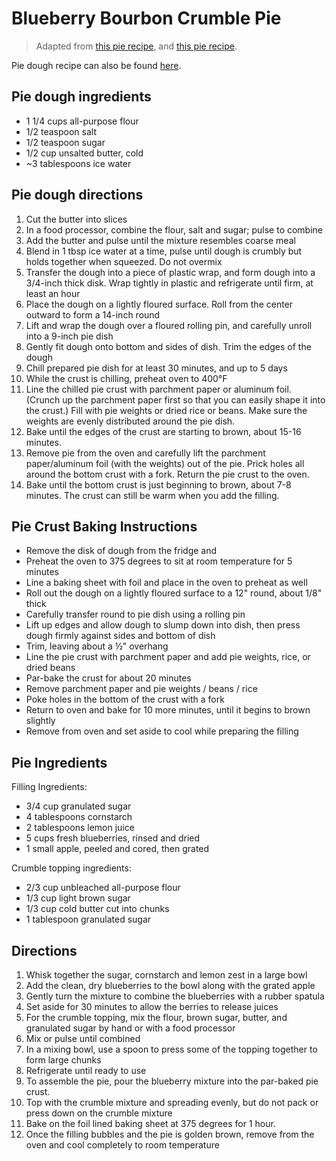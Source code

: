 # Blueberry Bourbon Crumble Pie

> Adapted from [this pie recipe](https://www.savingdessert.com/blueberry-crumble-pie/), and [this pie recipe](https://food52.com/recipes/27247-black-blueberry-bourbon-crumble-pie).

Pie dough recipe can also be found [here](https://github.com/bobkat-io/recipes/blob/master/savory/pie_crust.md).

## Pie dough ingredients
* 1 1/4 cups all-purpose flour
* 1/2 teaspoon salt
* 1/2 teaspoon sugar
* 1/2 cup unsalted butter, cold
* ~3 tablespoons ice water

## Pie dough directions
1. Cut the butter into slices
1. In a food processor, combine the flour, salt and sugar; pulse to combine
1. Add the butter and pulse until the mixture resembles coarse meal
1. Blend in 1 tbsp ice water at a time, pulse until dough is crumbly but holds together when squeezed. Do not overmix
1. Transfer the dough into a piece of plastic wrap, and form dough into a 3/4-inch thick disk. Wrap tightly in plastic and refrigerate until firm, at least an hour
1. Place the dough on a lightly floured surface. Roll from the center outward to form a 14-inch round
1. Lift and wrap the dough over a floured rolling pin, and carefully unroll into a 9-inch pie dish
1. Gently fit dough onto bottom and sides of dish. Trim the edges of the dough
1. Chill prepared pie dish for at least 30 minutes, and up to 5 days
1. While the crust is chilling, preheat oven to 400°F
1. Line the chilled pie crust with parchment paper or aluminum foil. (Crunch up the parchment paper first so that you can easily shape it into the crust.) Fill with pie weights or dried rice or beans. Make sure the weights are evenly distributed around the pie dish.
1. Bake until the edges of the crust are starting to brown, about 15-16 minutes.
1. Remove pie from the oven and carefully lift the parchment paper/aluminum foil (with the weights) out of the pie. Prick holes all around the bottom crust with a fork. Return the pie crust to the oven.
1. Bake until the bottom crust is just beginning to brown, about 7-8 minutes. The crust can still be warm when you add the filling.

## Pie Crust Baking Instructions

* Remove the disk of dough from the fridge and 
* Preheat the oven to 375 degrees to sit at room temperature for 5 minutes
* Line a baking sheet with foil and place in the oven to preheat as well
* Roll out the dough on a lightly floured surface to a 12" round, about 1/8" thick
* Carefully transfer round to pie dish using a rolling pin
* Lift up edges and allow dough to slump down into dish, then press dough firmly against sides and bottom of dish
* Trim, leaving about a ½" overhang
* Line the pie crust with parchment paper and add pie weights, rice, or dried beans
* Par-bake the crust for about 20 minutes
* Remove parchment paper and pie weights / beans / rice
* Poke holes in the bottom of the crust with a fork
* Return to oven and bake for 10 more minutes, until it begins to brown slightly
* Remove from oven and set aside to cool while preparing the filling

## Pie Ingredients

Filling Ingredients:
* 3/4 cup granulated sugar
* 4 tablespoons cornstarch
* 2 tablespoons lemon juice
* 5 cups fresh blueberries, rinsed and dried
* 1 small apple, peeled and cored, then grated


Crumble topping ingredients:
* 2/3 cup unbleached all-purpose flour
* 1/3 cup light brown sugar
* 1/3 cup cold butter cut into chunks
* 1 tablespoon granulated sugar

## Directions

1. Whisk together the sugar, cornstarch and lemon zest in a large bowl
1. Add the clean, dry blueberries to the bowl along with the grated apple
1. Gently turn the mixture to combine the blueberries with a rubber spatula
1. Set aside for 30 minutes to allow the berries to release juices
1. For the crumble topping, mix the flour, brown sugar, butter, and granulated sugar by hand or with a food processor
1. Mix or pulse until combined
1. In a mixing bowl, use a spoon to press some of the topping together to form large chunks
1. Refrigerate until ready to use
1. To assemble the pie, pour the blueberry mixture into the par-baked pie crust.
1. Top with the crumble mixture and spreading evenly, but do not pack or press down on the crumble mixture
1. Bake on the foil lined baking sheet at 375 degrees for 1 hour.
1. Once the filling bubbles and the pie is golden brown, remove from the oven and cool completely to room temperature
